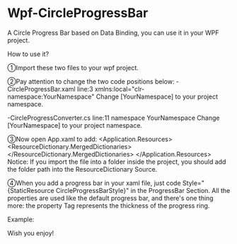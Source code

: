 # Wpf-CircleProgressBar
A Circle Progress Bar based on Data Binding, you can use it in your WPF project.

How to use it?

①Import these two files to your wpf project.

②Pay attention to change the two code positions below:
  -CircleProgressBar.xaml line:3
    xmlns:local="clr-namespace:YourNamespace"
  Change [YourNamespace] to your project namespace.
  
  -CircleProgressConverter.cs line:11
    namespace YourNamespace
  Change [YourNamespace] to your project namespace.
  
③Now open App.xaml to add:
  <Application.Resources>
    <ResourceDictionary>
      <ResourceDictionary.MergedDictionaries>
         <ResourceDictionary Source="CircleProgressBar.xaml"/>
      </ResourceDictionary.MergedDictionaries>
    </ResourceDictionary>
  </Application.Resources>
 Notice: If you import the file into a folder inside the project, you should add the folder path into the ResourceDictionary Source.
 
 ④When you add a progress bar in your xaml file, just code Style="{StaticResource CircleProgressBarStyle}" in the ProgressBar Section.
  All the properties are used like the default progress bar, 
  and there's one thing more: the property Tag represents the thickness of the progress ring.
  
 Example:
  <ProgressBar Style="{StaticResource CircleProgressBarStyle}" Value="50" Tag="10" 
               HorizontalAlignment="Center" Height="100" Width="100" VerticalAlignment="Center"/>
               
 Wish you enjoy!
